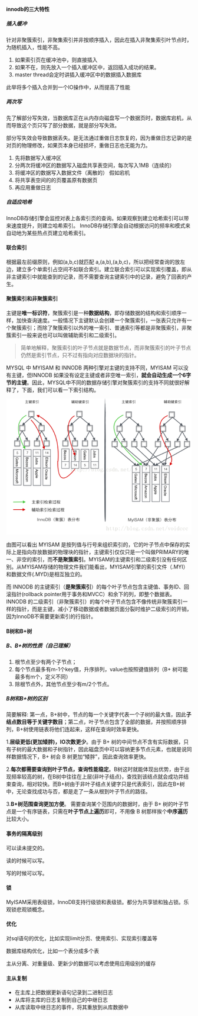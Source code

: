 #### innodb的三大特性

##### 插入缓冲

针对非聚簇索引，非聚集索引并非按顺序插入，因此在插入非聚集索引叶节点时，为随机插入，性能不高。

1. 如果索引页在缓冲池中，则直接插入
2. 如果不在，则先放入一个插入缓冲区中，返回插入成功的结果。 
3. master thread会定时讲插入缓冲区中的数据插入数据库

此举将多个插入合并到一个IO操作中，从而提高了性能

##### 两次写

先了解部分写失效，当数据库正在从内存向磁盘写一个数据页时，数据库宕机，从而导致这个页只写了部分数据，就是部分写失效。

部分写失效会导致数据丢失。是无法通过重做日志恢复的，因为重做日志记录的是对页的物理修改，如果页本身已经损坏，重做日志也无能为力。

1. 先将数据写入缓冲区
2. 分两次将缓冲区的数据写入磁盘共享表空间，每次写入1MB（连续的）
3. 将缓冲区的数据写入数据文件（离散的）
   假如宕机
4. 将共享表空间的的页覆盖原有数据页
5. 再应用重做日志

##### 自适应哈希

InnoDB存储引擎会监控对表上各索引页的查询。如果观察到建立哈希索引可以带来速度提升，则建立哈希索引。
InnoDB存储引擎会自动根据访问的频率和模式来自动地为某些热点页建立哈希索引。

#### 联合索引

根据最左前缀原则，例如(a,b,c)就匹配 a,(a,b),(a,b,c)，所以把经常查询的放左边，建立多个单索引占空间不如联合索引。建立联合索引可以实现索引覆盖，即从非主键索引中就能查到的记录，而不需要查询主键索引中的记录，避免了回表的产生。

#### 聚簇索引和非聚簇索引

主键是**唯一标识符**，聚簇索引是一种**数据结构**，即存储数据的结构和索引顺序一样，加快查询速度。一般情况下主键默认会创建一个聚簇索引，一张表只允许有一个聚簇索引；而除了聚簇索引以外的唯一索引、普通索引等都是非聚簇索引，非聚簇索引一般来说也可以叫做辅助索引和二级索引。

> 简单地解释，聚簇索引的叶子节点就是数据节点，而非聚簇索引的叶子节点仍然是索引节点，只不过有指向对应数据块的指针。

MYSQL 中 MYISAM 和 INNODB 两种引擎对主键的支持不同，MYISAM 可以没有主键，但INNODB 如果没有设定主键或者非空唯一索引，**就会自动生成一个6字节的主键**。因此，MYSQL中不同的数据存储引擎对聚簇索引的支持不同就很好解释了，下面，我们可以看一下索引结构。

<img src="./image/聚簇索引和非聚簇索引原理图.png" alt="聚簇索引原理图" style="zoom: 80%;" />

由图可以看出 MYISAM 是按列值与行号来组织索引的，它的叶子节点中保存的实际上是指向存放数据的物理块的指针，主键索引仅仅只是一个叫做PRIMARY的唯一、非空的索引，而**不是聚簇索引**。MYISAM的主键索引和二级索引没有任何区别。从MYISAM存储的物理文件我们能看出，MYISAM引擎的索引文件（.MYI）和数据文件(.MYD)是相互独立的。

而 INNODB 的主键索引（**是聚簇索引**）的每个叶子节点包含主键值、事务ID、回滚指针(rollback pointer用于事务和MVCC）和余下的列，即整个数据表。INNODB 的二级索引（非聚簇索引）的每个叶子节点包含不像传统非聚簇索引一样的指针，而是主键，减小了移动数据或者数据页面分裂时维护二级索引的开销，因为InnoDB不需要更新索引的行指针。

####  B树和B+树

##### B、B+树的性质（自己理解）

1. 根节点至少有两个子节点；
2. 每个节点最多有m-1个key值，升序排列，value也按照键值排列（B+ 树可能最多有m个，定义不同）
3. 除根节点外，其他节点至少有m/2个节点。

##### B树和B+树的区别

简要解释:
第一点，B+树中，节点的每一个关键字代表一个子树的最大值，因此**子结点数目等于关键字数目**；第二点，叶子节点包含了全部的数据，并按照顺序排列，B+树使用链表将他们连起来，这样在查询时效率更快。

1.**层级更低(更加矮胖)，IO次数更少**。由于 B+ 树的中间节点不含有实际数据，只有子树的最大数据和子树指针，因此磁盘页中可以容纳更多节点元素，也就是说同样数据情况下，B+ 树会 B 树更加“矮胖”，因此查询效率更快。

2.**每次都需要查询到叶子节点，查询性能稳定**。B树这时就能体现出优势，由于出现频率较高的树，在B树中往往在上层(非叶子结点)，查找到该结点就会成功并结束查询，相对较快。而B+树由于非叶子结点关键字只是代表索引，因此在B+树中，无论查找成功与否，都是走了一条从根到叶子节点的路径。

3.**B+树范围查询更加方便**。 需要查询某个范围内的数据时，由于 B+ 树的叶子节点是一个有序链表，只需在**叶子节点上遍历**即可，不用像 B 树那样挨个**中序遍历**比较大小。

#### 事务的隔离级别

可以读未提交的。

读的时候可以写。

写的时候可以写。

#### 锁

MyISAM采用表级锁，InnoDB支持行级锁和表级锁。都分为共享锁和独占锁。乐观锁悲观锁概念。

#### 优化

对sql语句的优化，比如实现limit分页、使用索引、实现索引覆盖等

数据库结构优化，比如一个表分成多个表

主从分离、对重量级、更新少的数据可以考虑使用应用级别的缓存

#### 主从复制

- 在主库上把数据更新语句记录到二进制日志
- 从库将主库的日志复制到自己的中继日志
- 从库读取中继日志的事件，将其重放到从库数据中